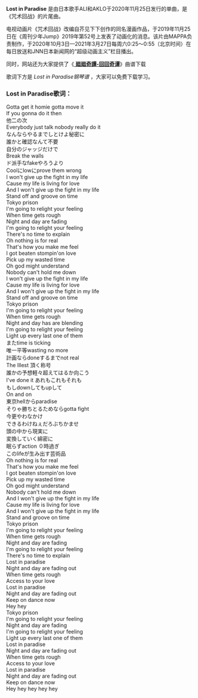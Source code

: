 

**Lost in Paradise** 是由日本歌手ALI和AKLO于2020年11月25日发行的单曲，是《咒术回战》的片尾曲。

电视动画片《咒术回战》改编自芥见下下创作的同名漫画作品，于2019年11月25日在《周刊少年Jump》2019年第52号上发表了动画化的消息。该片由MAPPA负责制作，于2020年10月3日—2021年3月27日每周六0:25～0:55（北京时间）在每日放送和JNN日本新闻网的“超级动画主义”栏目播出。

同时，网站还为大家提供了《[ **廻廻奇譚-回回奇谭**](Music-12872-廻廻奇譚-回回奇谭-咒术回战OP.html "廻廻奇譚-
回回奇谭")》曲谱下载

歌词下方是 _Lost in Paradise钢琴谱_ ，大家可以免费下载学习。

### Lost in Paradise歌词：

Gotta get it homie gotta move it  
If you gonna do it then  
他二の次  
Everybody just talk nobody really do it  
なんならやるまでしとけよ秘密に  
誰かと確認なんて不要  
自分のジャッジだけで  
Break the walls  
ド派手なfakeやろうより  
Coolにlowにprove them wrong  
I won't give up the fight in my life  
Cause my life is living for love  
And I won't give up the fight in my life  
Stand off and groove on time  
Tokyo prison  
I'm going to relight your feeling  
When time gets rough  
Night and day are fading  
I'm going to relight your feeling  
There's no time to explain  
Oh nothing is for real  
That's how you make me feel  
I got beaten stompin'on love  
Pick up my wasted time  
Oh god might understand  
Nobody can't hold me down  
I won't give up the fight in my life  
Cause my life is living for love  
And I won't give up the fight in my life  
Stand off and groove on time  
Tokyo prison  
I'm going to relight your feeling  
When time gets rough  
Night and day has are blending  
I'm going to relight your feeling  
Light up every last one of them  
またtime is ticking  
唯一平等wasting no more  
計画ならdoneするまでnot real  
The Illest 頂く称号  
誰かの予想軽々超えてはるか向こう  
I've done it あれもこれもそれも  
もしdownしてもupして  
On and on  
東京hellからparadise  
そりゃ勝ちとるためならgotta fight  
今更やわなかけ  
できるわけねぇだろぶちかませ  
頭の中から現実に  
変換していく綿密に  
眠らずaction ０時過ぎ  
このlifeが生み出す芸術品  
Oh nothing is for real  
That's how you make me feel  
I got beaten stompin'on love  
Pick up my wasted time  
Oh god might understand  
Nobody can't hold me down  
And I won't give up the fight in my life  
Cause my life is living for love  
And I won't give up the fight in my life  
Stand and groove on time  
Tokyo prison  
I'm going to relight your feeling  
When time gets rough  
Night and day are fading  
I'm going to relight your feeling  
There's no time to explain  
Lost in paradise  
Night and day are fading out  
When time gets rough  
Access to your love  
Lost in paradise  
Night and day are fading out  
Keep on dance now  
Hey hey  
Tokyo prison  
I'm going to relight your feeling  
Night and day are fading  
I'm going to relight your feeling  
Light up every last one of them  
Lost in paradise  
Night and day are fading out  
When time gets rough  
Access to your love  
Lost in paradise  
Night and day are fading out  
Keep on dance now  
Hey hey hey hey hey

